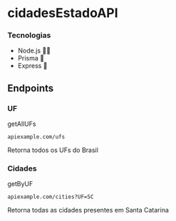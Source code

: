 # cidadesEstadoAPI

### Tecnologias

 - Node.js 👨‍💻
 - Prisma 👾
 - Express 🤖

## Endpoints

### UF

getAllUFs
```
apiexample.com/ufs
```
Retorna todos os UFs do Brasil

### Cidades

getByUF
```
apiexample.com/cities?UF=SC
```
Retorna todas as cidades presentes em Santa Catarina

